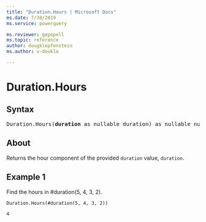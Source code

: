 ```yaml
---
title: "Duration.Hours | Microsoft Docs"
ms.date: 7/30/2019
ms.service: powerquery

ms.reviewer: gepopell
ms.topic: reference
author: dougklopfenstein
ms.author: v-douklo

---
```

# Duration.Hours

## Syntax

<pre>
Duration.Hours(<b>duration</b> as nullable duration) as nullable number 
</pre>
  
## About  
Returns the hour component of the provided `duration` value, `duration`.

## Example 1
Find the hours in #duration(5, 4, 3, 2).

```powerquery-m
Duration.Hours(#duration(5, 4, 3, 2))
```

`4`
